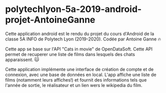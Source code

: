 # polytechlyon-5a-2019-android-projet-AntoineGanne

Cette application android est le rendu du projet du cours d'Android de la classe 5A INFO de Polytech Lyon (2019-2020).
Codée par Antoine Ganne 🔥


Cette app se base sur l'API "Cats in movie" de OpenDataSoft. Cette API permet de recuperer une liste de films dans lesquels des chats apparaissent. 🐱

Cette application implémente une interface de création de compte et de connexion, avec une base de données en local.
L'app affiche une liste de films (notamment leurs affiches!) et fournit des informations tels que l'année de sortie, le réalisateur et un lien wers le wikipedia du film.




